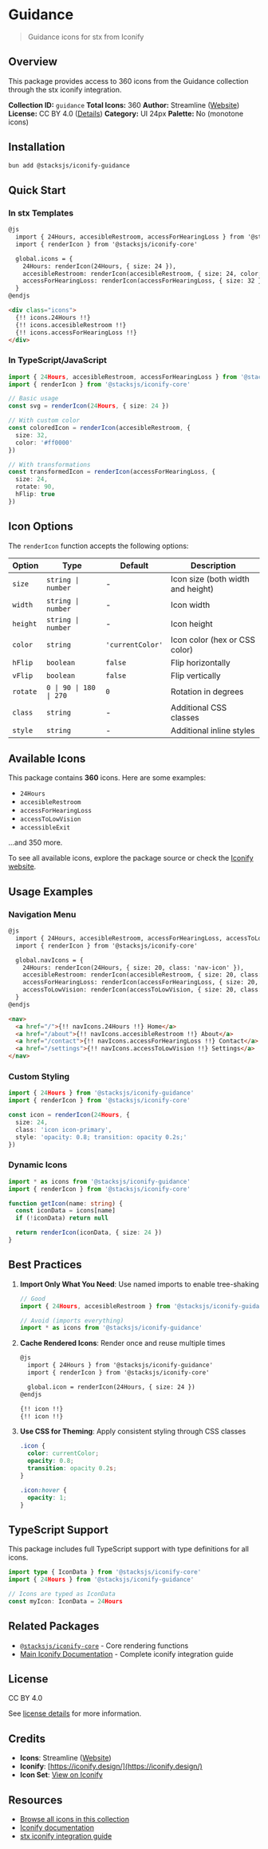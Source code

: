 # Guidance

> Guidance icons for stx from Iconify

## Overview

This package provides access to 360 icons from the Guidance collection through the stx iconify integration.

**Collection ID:** `guidance`
**Total Icons:** 360
**Author:** Streamline ([Website](https://github.com/webalys-hq/streamline-vectors))
**License:** CC BY 4.0 ([Details](https://creativecommons.org/licenses/by/4.0/))
**Category:** UI 24px
**Palette:** No (monotone icons)

## Installation

```bash
bun add @stacksjs/iconify-guidance
```

## Quick Start

### In stx Templates

```html
@js
  import { 24Hours, accesibleRestroom, accessForHearingLoss } from '@stacksjs/iconify-guidance'
  import { renderIcon } from '@stacksjs/iconify-core'

  global.icons = {
    24Hours: renderIcon(24Hours, { size: 24 }),
    accesibleRestroom: renderIcon(accesibleRestroom, { size: 24, color: '#4a90e2' }),
    accessForHearingLoss: renderIcon(accessForHearingLoss, { size: 32 })
  }
@endjs

<div class="icons">
  {!! icons.24Hours !!}
  {!! icons.accesibleRestroom !!}
  {!! icons.accessForHearingLoss !!}
</div>
```

### In TypeScript/JavaScript

```typescript
import { 24Hours, accesibleRestroom, accessForHearingLoss } from '@stacksjs/iconify-guidance'
import { renderIcon } from '@stacksjs/iconify-core'

// Basic usage
const svg = renderIcon(24Hours, { size: 24 })

// With custom color
const coloredIcon = renderIcon(accesibleRestroom, {
  size: 32,
  color: '#ff0000'
})

// With transformations
const transformedIcon = renderIcon(accessForHearingLoss, {
  size: 24,
  rotate: 90,
  hFlip: true
})
```

## Icon Options

The `renderIcon` function accepts the following options:

| Option | Type | Default | Description |
|--------|------|---------|-------------|
| `size` | `string \| number` | - | Icon size (both width and height) |
| `width` | `string \| number` | - | Icon width |
| `height` | `string \| number` | - | Icon height |
| `color` | `string` | `'currentColor'` | Icon color (hex or CSS color) |
| `hFlip` | `boolean` | `false` | Flip horizontally |
| `vFlip` | `boolean` | `false` | Flip vertically |
| `rotate` | `0 \| 90 \| 180 \| 270` | `0` | Rotation in degrees |
| `class` | `string` | - | Additional CSS classes |
| `style` | `string` | - | Additional inline styles |

## Available Icons

This package contains **360** icons. Here are some examples:

- `24Hours`
- `accesibleRestroom`
- `accessForHearingLoss`
- `accessToLowVision`
- `accessibleExit`

...and 350 more.

To see all available icons, explore the package source or check the [Iconify website](https://icon-sets.iconify.design/guidance/).

## Usage Examples

### Navigation Menu

```html
@js
  import { 24Hours, accesibleRestroom, accessForHearingLoss, accessToLowVision } from '@stacksjs/iconify-guidance'
  import { renderIcon } from '@stacksjs/iconify-core'

  global.navIcons = {
    24Hours: renderIcon(24Hours, { size: 20, class: 'nav-icon' }),
    accesibleRestroom: renderIcon(accesibleRestroom, { size: 20, class: 'nav-icon' }),
    accessForHearingLoss: renderIcon(accessForHearingLoss, { size: 20, class: 'nav-icon' }),
    accessToLowVision: renderIcon(accessToLowVision, { size: 20, class: 'nav-icon' })
  }
@endjs

<nav>
  <a href="/">{!! navIcons.24Hours !!} Home</a>
  <a href="/about">{!! navIcons.accesibleRestroom !!} About</a>
  <a href="/contact">{!! navIcons.accessForHearingLoss !!} Contact</a>
  <a href="/settings">{!! navIcons.accessToLowVision !!} Settings</a>
</nav>
```

### Custom Styling

```typescript
import { 24Hours } from '@stacksjs/iconify-guidance'
import { renderIcon } from '@stacksjs/iconify-core'

const icon = renderIcon(24Hours, {
  size: 24,
  class: 'icon icon-primary',
  style: 'opacity: 0.8; transition: opacity 0.2s;'
})
```

### Dynamic Icons

```typescript
import * as icons from '@stacksjs/iconify-guidance'
import { renderIcon } from '@stacksjs/iconify-core'

function getIcon(name: string) {
  const iconData = icons[name]
  if (!iconData) return null

  return renderIcon(iconData, { size: 24 })
}
```

## Best Practices

1. **Import Only What You Need**: Use named imports to enable tree-shaking
   ```typescript
   // Good
   import { 24Hours, accesibleRestroom } from '@stacksjs/iconify-guidance'

   // Avoid (imports everything)
   import * as icons from '@stacksjs/iconify-guidance'
   ```

2. **Cache Rendered Icons**: Render once and reuse multiple times
   ```html
   @js
     import { 24Hours } from '@stacksjs/iconify-guidance'
     import { renderIcon } from '@stacksjs/iconify-core'

     global.icon = renderIcon(24Hours, { size: 24 })
   @endjs

   {!! icon !!}
   {!! icon !!}
   ```

3. **Use CSS for Theming**: Apply consistent styling through CSS classes
   ```css
   .icon {
     color: currentColor;
     opacity: 0.8;
     transition: opacity 0.2s;
   }

   .icon:hover {
     opacity: 1;
   }
   ```

## TypeScript Support

This package includes full TypeScript support with type definitions for all icons.

```typescript
import type { IconData } from '@stacksjs/iconify-core'
import { 24Hours } from '@stacksjs/iconify-guidance'

// Icons are typed as IconData
const myIcon: IconData = 24Hours
```

## Related Packages

- [`@stacksjs/iconify-core`](../iconify-core) - Core rendering functions
- [Main Iconify Documentation](../../docs/iconify.md) - Complete iconify integration guide

## License

CC BY 4.0

See [license details](https://creativecommons.org/licenses/by/4.0/) for more information.

## Credits

- **Icons**: Streamline ([Website](https://github.com/webalys-hq/streamline-vectors))
- **Iconify**: [https://iconify.design/](https://iconify.design/)
- **Icon Set**: [View on Iconify](https://icon-sets.iconify.design/guidance/)

## Resources

- [Browse all icons in this collection](https://icon-sets.iconify.design/guidance/)
- [Iconify documentation](https://iconify.design/docs/)
- [stx iconify integration guide](../../docs/iconify.md)
